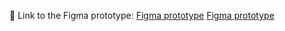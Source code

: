 :iphone: Link to the Figma prototype:
[Figma prototype](https://www.figma.com/proto/2IgBJD8xzPYUQsibwKqplg/BugSolver?node-id=0-1&t=NZIzghUPB14tYiao-1)
[Figma prototype](https://www.figma.com/proto/2IgBJD8xzPYUQsibwKqplg/BugSolver?page-id=1%3A2&node-id=150-189&p=f&viewport=942%2C214%2C0.18&t=hMxA2yB2u3zvRd1J-1&scaling=scale-down&content-scaling=fixed&starting-point-node-id=150%3A189&show-proto-sidebar=1)
